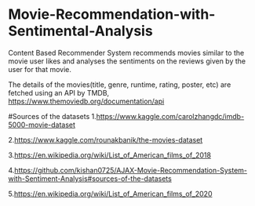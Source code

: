 # Movie-Recommendation-with-Sentimental-Analysis
Content Based Recommender System recommends movies similar to the movie user likes and analyses the sentiments on the reviews given by the user for that movie.

The details of the movies(title, genre, runtime, rating, poster, etc) are fetched using an API by TMDB, https://www.themoviedb.org/documentation/api

#Sources of the datasets
1.https://www.kaggle.com/carolzhangdc/imdb-5000-movie-dataset

2.https://www.kaggle.com/rounakbanik/the-movies-dataset

3.https://en.wikipedia.org/wiki/List_of_American_films_of_2018

4.https://github.com/kishan0725/AJAX-Movie-Recommendation-System-with-Sentiment-Analysis#sources-of-the-datasets

5.https://en.wikipedia.org/wiki/List_of_American_films_of_2020
